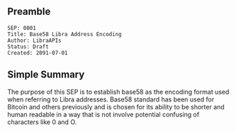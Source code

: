 ## Preamble

```
SEP: 0001
Title: Base58 Libra Address Encoding
Author: LibraAPIs
Status: Draft
Created: 2091-07-01
```

## Simple Summary

The purpose of this SEP is to establish base58 as the encoding format used when referring to Libra addresses.
Base58 standard has been used for Bitcoin and others previously and is chosen for its ability to be shorter and human readable in a way that is not involve potential confusing of characters like 0 and O.

